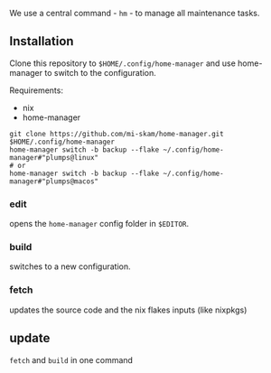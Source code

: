 We use a central command - `hm` - to manage all maintenance tasks.

## Installation

Clone this repository to `$HOME/.config/home-manager` and use home-manager to switch to the configuration.

Requirements:
- nix
- home-manager

```
git clone https://github.com/mi-skam/home-manager.git $HOME/.config/home-manager
home-manager switch -b backup --flake ~/.config/home-manager#"plumps@linux"
# or
home-manager switch -b backup --flake ~/.config/home-manager#"plumps@macos"
```

### edit
opens the `home-manager` config folder in `$EDITOR`.

### build
switches to a new configuration.

### fetch
updates the source code and the nix flakes inputs (like nixpkgs)

## update
`fetch` and `build` in one command
